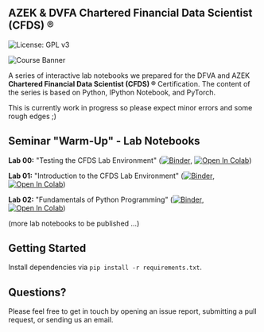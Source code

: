 ## AZEK & DVFA Chartered Financial Data Scientist (CFDS) &reg;

![License: GPL v3](https://img.shields.io/badge/License-GPLv3-blue.svg)

![Course Banner](https://github.com/financial-data-science/CFDS-Notebooks/blob/main/banner.png)

A series of interactive lab notebooks we prepared for the DFVA and AZEK **Chartered Financial Data Scientist (CFDS) &reg;** Certification. The content of the series is based on Python, IPython Notebook, and PyTorch.

This is currently work in progress so please expect minor errors and some rough edges ;)

## Seminar "Warm-Up" - Lab Notebooks

**Lab 00:** "Testing the CFDS Lab Environment" ([![Binder](https://mybinder.org/badge_logo.svg)](https://mybinder.org/v2/gh/financial-data-science/CFDS-Notebooks/master?filepath=lab_00%2Fcfds_lab_00.ipynb), [![Open In Colab](https://colab.research.google.com/assets/colab-badge.svg)](https://colab.research.google.com/github/financial-data-science/CFDS-Notebooks/blob/master/lab_00/cfds_colab_00.ipynb))

**Lab 01:** "Introduction to the CFDS Lab Environment" ([![Binder](https://mybinder.org/badge_logo.svg)](https://mybinder.org/v2/gh/financial-data-science/CFDS-Notebooks/master?filepath=lab_01%2Fcfds_lab_01.ipynb), [![Open In Colab](https://colab.research.google.com/assets/colab-badge.svg)](https://colab.research.google.com/github/financial-data-science/CFDS-Notebooks/blob/master/lab_01/cfds_colab_01.ipynb))

**Lab 02:** "Fundamentals of Python Programming" ([![Binder](https://mybinder.org/badge_logo.svg)](https://mybinder.org/v2/gh/financial-data-science/CFDS-Notebooks/master?filepath=lab_02%2Fcfds_lab_02.ipynb), [![Open In Colab](https://colab.research.google.com/assets/colab-badge.svg)](https://colab.research.google.com/github/financial-data-science/CFDS-Notebooks/blob/master/lab_02/cfds_colab_02.ipynb))

<!--

## First Seminar Day - Lab Notebooks

**Lab 03:** "Financial Data Science - Moving Average Trading Strategies" ([![Binder](https://mybinder.org/badge_logo.svg)](https://mybinder.org/v2/gh/financial-data-science/CFDS-Notebooks/master?filepath=lab_03%2Fcfds_lab_03.ipynb), [![Open In Colab](https://colab.research.google.com/assets/colab-badge.svg)](https://colab.research.google.com/github/financial-data-science/CFDS-Notebooks/blob/master/lab_03/cfds_colab_03.ipynb))

**Lab 04:** "Financial Data Science - Mean Reversion Trading Strategies" ([![Binder](https://mybinder.org/badge_logo.svg)](https://mybinder.org/v2/gh/financial-data-science/CFDS-Notebooks/master?filepath=lab_04%2Fcfds_lab_04.ipynb), [![Open In Colab](https://colab.research.google.com/assets/colab-badge.svg)](https://colab.research.google.com/github/financial-data-science/CFDS-Notebooks/blob/master/lab_04/cfds_colab_04.ipynb))

**Lab 05:** "Supervised Machine Learning - Naive Bayes" ([![Binder](https://mybinder.org/badge_logo.svg)](https://mybinder.org/v2/gh/financial-data-science/CFDS-Notebooks/master?filepath=lab_05%2Fcfds_lab_05.ipynb), [![Open In Colab](https://colab.research.google.com/assets/colab-badge.svg)](https://colab.research.google.com/github/financial-data-science/CFDS-Notebooks/blob/master/lab_05/cfds_colab_05.ipynb))

**Lab 06:** "Supervised Machine Learning - k Nearest-Neighbors" ([![Binder](https://mybinder.org/badge_logo.svg)](https://mybinder.org/v2/gh/financial-data-science/CFDS-Notebooks/master?filepath=lab_06%2Fcfds_lab_06.ipynb), [![Open In Colab](https://colab.research.google.com/assets/colab-badge.svg)](https://colab.research.google.com/github/financial-data-science/CFDS-Notebooks/blob/master/lab_06/cfds_colab_06.ipynb))

**Lab 07:** "Supervised Machine Learning - Support Vector Machines" ([![Binder](https://mybinder.org/badge_logo.svg)](https://mybinder.org/v2/gh/financial-data-science/CFDS-Notebooks/master?filepath=lab_07%2Fcfds_lab_07.ipynb), [![Open In Colab](https://colab.research.google.com/assets/colab-badge.svg)](https://colab.research.google.com/github/financial-data-science/CFDS-Notebooks/blob/master/lab_07/cfds_colab_07.ipynb))

## Second Seminar Day - Lab Notebooks

**Lab 09:** "Unsupervised Machine Learning - k-Means Clustering" ([![Binder](https://mybinder.org/badge_logo.svg)](https://mybinder.org/v2/gh/financial-data-science/CFDS-Notebooks/master?filepath=lab_09%2Fcfds_lab_09.ipynb), [![Open In Colab](https://colab.research.google.com/assets/colab-badge.svg)](https://colab.research.google.com/github/financial-data-science/CFDS-Notebooks/blob/master/lab_09/cfds_colab_09.ipynb))

**Lab 10:** "Unsupervised Machine Learning - Expectation Maximization Clustering" ([![Binder](https://mybinder.org/badge_logo.svg)](https://mybinder.org/v2/gh/financial-data-science/CFDS-Notebooks/master?filepath=lab_10%2Fcfds_lab_10.ipynb), [![Open In Colab](https://colab.research.google.com/assets/colab-badge.svg)](https://colab.research.google.com/github/financial-data-science/CFDS-Notebooks/blob/master/lab_10/cfds_colab_10.ipynb))

**Lab 10:** "Supervised Deep Learning - Artificial Neural Networks" ([![Binder](https://mybinder.org/badge_logo.svg)](https://mybinder.org/v2/gh/financial-data-science/CFDS-Notebooks/master?filepath=lab_11%2Fcfds_lab_11.ipynb), CPU: [![Open In Colab](https://colab.research.google.com/assets/colab-badge.svg)](https://colab.research.google.com/github/financial-data-science/CFDS-Notebooks/blob/master/lab_11/cfds_colab_11.ipynb), GPU: [![Open In Colab](https://colab.research.google.com/assets/colab-badge.svg)](https://colab.research.google.com/github/financial-data-science/CFDS-Notebooks/blob/master/lab_11/cfds_colab_11_gpu.ipynb))

-->

(more lab notebooks to be published ...)

## Getting Started

Install dependencies via `pip install -r requirements.txt`.

## Questions?

Please feel free to get in touch by opening an issue report, submitting a pull request, or sending us an email.
